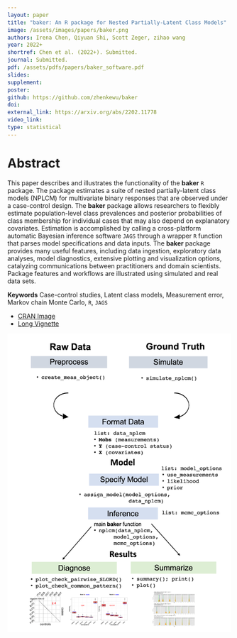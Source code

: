 ```yaml
---
layout: paper
title: "baker: An R package for Nested Partially-Latent Class Models"
image: /assets/images/papers/baker.png
authors: Irena Chen, Qiyuan Shi, Scott Zeger, zihao wang
year: 2022+
shortref: Chen et al. (2022+). Submitted.
journal: Submitted.
pdf: /assets/pdfs/papers/baker_software.pdf
slides: 
supplement: 
poster: 
github: https://github.com/zhenkewu/baker
doi: 
external_link: https://arxiv.org/abs/2202.11778
video_link: 
type: statistical
---
```


# Abstract

This paper describes and illustrates the functionality of the **baker** `R` package. The package estimates a suite of nested partially-latent class models (NPLCM) for multivariate binary responses that are observed under a case-control design. The **baker** package allows researchers to flexibly estimate population-level class prevalences and posterior probabilities of class membership for individual cases that may also depend on explanatory covariates. Estimation is accomplished by calling a cross-platform automatic Bayesian inference software 
`JAGS` through a wrapper `R` function that parses model specifications and data inputs. The **baker** package provides many useful features, including data ingestion, exploratory data analyses, model diagnostics, extensive plotting and visualization options, catalyzing communications between practitioners and domain scientists. Package features and workflows are illustrated using simulated and real data sets.

**Keywords** Case-control studies, Latent class models, Measurement error, Markov chain Monte Carlo, `R`, `JAGS`

- [CRAN Image](https://CRAN.R-project.org/package=baker)
- [Long Vignette](zhenkewu.com/baker)

![](/assets/images/papers/baker.png)